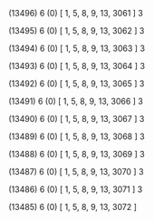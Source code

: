 (13496) 6 (0) [ 1, 5, 8, 9, 13, 3061 ] 3 


(13495) 6 (0) [ 1, 5, 8, 9, 13, 3062 ] 3 


(13494) 6 (0) [ 1, 5, 8, 9, 13, 3063 ] 3 


(13493) 6 (0) [ 1, 5, 8, 9, 13, 3064 ] 3 


(13492) 6 (0) [ 1, 5, 8, 9, 13, 3065 ] 3 


(13491) 6 (0) [ 1, 5, 8, 9, 13, 3066 ] 3 


(13490) 6 (0) [ 1, 5, 8, 9, 13, 3067 ] 3 


(13489) 6 (0) [ 1, 5, 8, 9, 13, 3068 ] 3 


(13488) 6 (0) [ 1, 5, 8, 9, 13, 3069 ] 3 


(13487) 6 (0) [ 1, 5, 8, 9, 13, 3070 ] 3 


(13486) 6 (0) [ 1, 5, 8, 9, 13, 3071 ] 3 


(13485) 6 (0) [ 1, 5, 8, 9, 13, 3072 ]  

